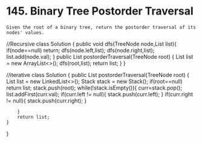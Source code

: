 # 145. Binary Tree Postorder Traversal
```PS
Given the root of a binary tree, return the postorder traversal of its nodes' values.

 ```
 //Recursive
 class Solution {
    public void dfs(TreeNode node,List<Integer> list){
        if(node==null) return;
        dfs(node.left,list);
        dfs(node.right,list);
        list.add(node.val);
    }
    public List<Integer> postorderTraversal(TreeNode root) {
        List<Integer> list = new ArrayList<>();
        dfs(root,list);
        return list;
    }
}

//iterative
class Solution {
    public List<Integer> postorderTraversal(TreeNode root) {
        List<Integer> list = new LinkedList<>();
        Stack<TreeNode> stack = new Stack<TreeNode>();
        if(root==null) return list;
        stack.push(root);
        while(!stack.isEmpty()){
            curr=stack.pop();
            list.addFirst(curr.val);
            if(curr.left != null){
                stack.push(curr.left);
            }
             if(curr.right != null){
                stack.push(curr.right);
            }
            
        }
        return list;
    }
}